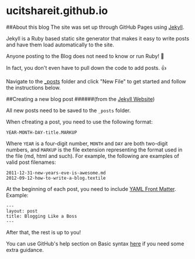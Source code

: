 # ucitshareit.github.io

##About this blog
The site was set up through GitHub Pages using [Jekyll](http://jekyllrb.com/).

Jekyll is a Ruby based static site generator that makes it easy to write posts and have them load automatically to the site.

Anyone posting to the Blog does not need to know or run Ruby! :clap:

In fact, you don't even have to pull down the code to add posts. :+1:

Navigate to the [_posts](_posts) folder and click "New File" to get started and follow the instructions below.


##Creating a new blog post
######(from the [Jekyll Website](http://jekyllrb.com/))

All new posts need to be saved to the ```_posts``` folder. 

When cfreating a post, you need to use the following format:
```
YEAR-MONTH-DAY-title.MARKUP
```

Where ```YEAR``` is a four-digit number, ```MONTH``` and ```DAY``` are both two-digit numbers, and ```MARKUP``` is the file extension representing the format used in the file (md, html and such). For example, the following are examples of valid post filenames:
```
2011-12-31-new-years-eve-is-awesome.md
2012-09-12-how-to-write-a-blog.textile
```

At the beginning of each post, you need to include [YAML Front Matter](http://jekyllrb.com/docs/frontmatter/).
Example:
```
---
layout: post
title: Blogging Like a Boss
---
```

After that, the rest is up to you!

You can use GitHub's help section on Basic syntax [here](https://help.github.com/articles/basic-writing-and-formatting-syntax/) if you need some extra guidance.


